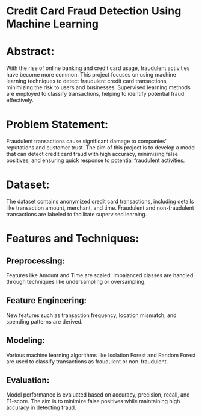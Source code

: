 # Credit Card Fraud Detection Using Machine Learning

# Abstract:

With the rise of online banking and credit card usage, fraudulent activities have become more common. This project focuses on using machine learning techniques to detect fraudulent credit card transactions, minimizing the risk to users and businesses. Supervised learning methods are employed to classify transactions, helping to identify potential fraud effectively.

# Problem Statement:

Fraudulent transactions cause significant damage to companies' reputations and customer trust. The aim of this project is to develop a model that can detect credit card fraud with high accuracy, minimizing false positives, and ensuring quick response to potential fraudulent activities.

# Dataset:

The dataset contains anonymized credit card transactions, including details like transaction amount, merchant, and time. Fraudulent and non-fraudulent transactions are labeled to facilitate supervised learning.

# Features and Techniques:

## Preprocessing:

Features like Amount and Time are scaled.
Imbalanced classes are handled through techniques like undersampling or oversampling.


## Feature Engineering:

New features such as transaction frequency, location mismatch, and spending patterns are derived.

## Modeling:

Various machine learning algorithms like Isolation Forest and Random Forest are used to classify transactions as fraudulent or non-fraudulent.

## Evaluation:

Model performance is evaluated based on accuracy, precision, recall, and F1-score.
The aim is to minimize false positives while maintaining high accuracy in detecting fraud.
